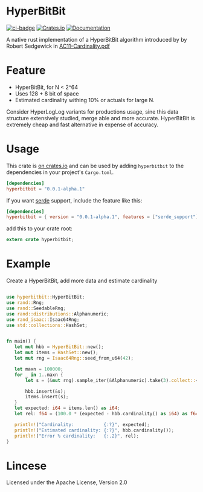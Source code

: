 # HyperBitBit
[![ci-badge](https://github.com/jettify/hyperbitbit/workflows/CI/badge.svg)](https://github.com/jettify/hyperbitbit/actions?query=workflow%3ACI)
[![Crates.io](https://img.shields.io/crates/v/hyperbitbit.svg)](https://crates.io/crates/hyperbitbit)
[![Documentation](https://docs.rs/hyperbitbit/badge.svg)](https://docs.rs/hyperbitbit/)

 A native rust implementation of a HyperBitBit algorithm introduced by
 by Robert Sedgewick in [AC11-Cardinality.pdf](https://www.cs.princeton.edu/~rs/talks/AC11-Cardinality.pdf)

 # Feature
 * HyperBitBit, for N < 2^64
 * Uses 128 + 8 bit of space
 * Estimated cardinality withing 10% or actuals for large N.

 Consider HyperLogLog variants for productions usage, sine this data structure
 extensively studied, merge able and more accurate. HyperBitBit is extremely
 cheap and fast alternative in expense of accuracy.

 # Usage

 This crate is [on crates.io](https://crates.io/crates/hyperbitbit) and
 can be used by adding `hyperbitbit` to the dependencies in your
 project's `Cargo.toml`.

 ```toml
 [dependencies]
 hyperbitbit = "0.0.1-alpha.1"
 ```
 If you want [serde](https://github.com/serde-rs/serde) support, include the feature like this:

 ```toml
 [dependencies]
 hyperbitbit = { version = "0.0.1-alpha.1", features = ["serde_support"] }
 ```

 add this to your crate root:

 ```rust
 extern crate hyperbitbit;
 ```

 # Example

 Create a HyperBitBit, add more data and estimate cardinality

 ```rust

use hyperbitbit::HyperBitBit;
use rand::Rng;
use rand::SeedableRng;
use rand::distributions::Alphanumeric;
use rand_isaac::Isaac64Rng;
use std::collections::HashSet;


fn main() {
    let mut hbb = HyperBitBit::new();
    let mut items = HashSet::new();
    let mut rng = Isaac64Rng::seed_from_u64(42);

    let maxn = 100000;
    for _ in 1..maxn {
        let s = (&mut rng).sample_iter(&Alphanumeric).take(3).collect::<String>();

        hbb.insert(&s);
        items.insert(s);
    }
    let expected: i64 = items.len() as i64;
    let rel: f64 = (100.0 * (expected - hbb.cardinality() as i64) as f64) / (expected as f64);

    println!("Cardinality:           {:?}", expected);
    println!("Estimated cardinality: {:?}", hbb.cardinality());
    println!("Error % cardinality:   {:.2}", rel);
}
```
 # Lincese
  Licensed under the Apache License, Version 2.0
